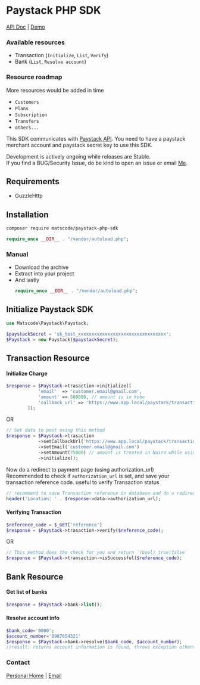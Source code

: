 # Paystack PHP SDK
[API Doc]( https://matscode.github.io/paystack-php-sdk ) | [Demo](https://github.com/matscode/paystack-php-sdk-sandbox)

### Available resources
- Transaction (`Initialize`, `List`, `Verify`)
- Bank (`List`, `Resolve account`)

### Resource roadmap
More resources would be added in time
- `Customers`
- `Plans`
- `Subscription`
- `Transfers`
- `others...`

This SDK communicates with [Paystack API](https://paystack.com/). You need to have a paystack merchant account and paystack secret key to use this SDK.

Development is actively ongoing while releases are Stable.
<br>
If you find a BUG/Security Issue, do be kind to open an issue or email [Me](mailto:matscode@gmail.com).

## Requirements
 - GuzzleHttp

## Installation
``` bash
composer require matscode/paystack-php-sdk
```

``` php
require_once __DIR__ . "/vendor/autoload.php";
```

### Manual
- Download the archive
- Extract into your project
- And lastly
    ``` php
    require_once __DIR__ . "/vendor/autoload.php";
    ```

## Initialize Paystack SDK
``` php
use Matscode\Paystack\Paystack;

$paystackSecret = 'sk_test_xxxxxxxxxxxxxxxxxxxxxxxxxxxxxxxxx';
$Paystack = new Paystack($paystackSecret);
```

## Transaction Resource
#### Initialize Charge
```php
$response = $Paystack->trasaction->initialize([
            'email'  => 'customer.email@gmail.com',
            'amount' => 500000, // amount is in kobo
            'callback_url' => 'https://www.app.local/paystack/transaction/verify'
        ]);
```
OR 
``` php
// Set data to post using this method
$response = $Paystack->trasaction
            ->setCallbackUrl('https://www.app.local/paystack/transaction/verify')
            ->setEmail('customer.email@gmail.com')
            ->setAmount(75000) // amount is treated in Naira while using this setAmount() method
            ->initialize();
```
Now do a redirect to payment page (using authorization_url)
<br>
Recommended to check if `authorization_url` is set, and save your transaction reference code. useful to verify Transaction status

``` php
// recommend to save Transaction reference in database and do a redirect
header('Location: ' . $response->data->authorization_url);
```

#### Verifying Transaction
``` php
$reference_code = $_GET['reference']
$response = $Paystack->trasaction->verify($reference_code);
```
OR
``` php
// This method does the check for you and return `(bool) true|false` 
$response = $Paystack->transaction->isSuccessful($reference_code);
```

## Bank Resource
#### Get list of banks
```php
$response = $Paystack->bank->list();
```

#### Resolve account info
```php
$bank_code='0000';
$account_number='0987654321'
$response = $Paystack->bank->resolve($bank_code, $account_number); 
//result: returns account information is found, throws exception otherwise
```


### Contact
[Personal Home](https://inndex.page/matscode) | [Email](mailto:matscode@gmail.com)
